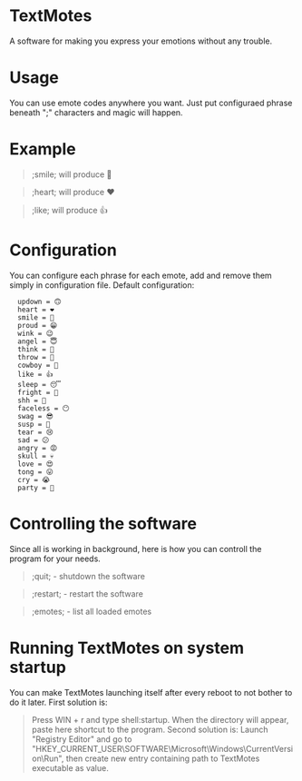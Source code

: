 # TextMotes
A software for making you express your emotions without any trouble.

# Usage
You can use emote codes anywhere you want. Just put configuraed phrase beneath ";" characters and magic will happen.

# Example
> ;smile; will produce 🙂

> ;heart; will produce ❤

> ;like; will produce 👍

# Configuration
You can configure each phrase for each emote, add and remove them simply in configuration file.
Default configuration:
```
  updown = 🙃
  heart = ❤
  smile = 🙂
  proud = 😁
  wink = 😉
  angel = 😇
  think = 🤔
  throw = 🤮
  cowboy = 🤠
  like = 👍
  sleep = 😴
  fright = 😬
  shh = 🤫
  faceless = 😶
  swag = 😎
  susp = 🧐
  tear = 😢
  sad = 😕
  angry = 😡
  skull = 💀
  love = 😍
  tong = 😛
  cry = 😭
  party = 🥳
```

# Controlling the software
Since all is working in background, here is how you can controll the program for your needs.
> ;quit; - shutdown the software

> ;restart; - restart the software

> ;emotes; - list all loaded emotes

# Running TextMotes on system startup
You can make TextMotes launching itself after every reboot to not bother to do it later.
First solution is:
> Press WIN + r and type shell:startup. When the directory will appear, paste here shortcut to the program.
Second solution is:
> Launch "Registry Editor" and go to "HKEY_CURRENT_USER\SOFTWARE\Microsoft\Windows\CurrentVersion\Run", then create new entry containing path to TextMotes executable as value.
